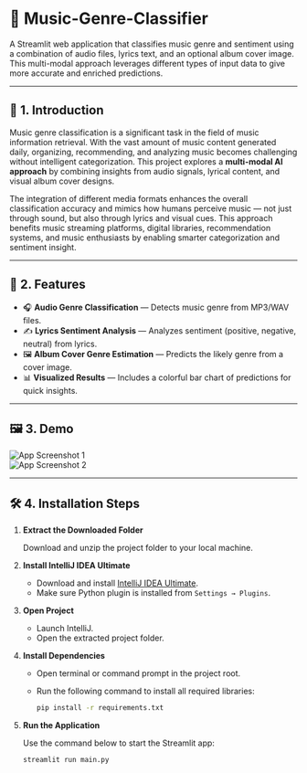 # 🎵 Music-Genre-Classifier

A Streamlit web application that classifies music genre and sentiment using a combination of audio files, lyrics text, and an optional album cover image. This multi-modal approach leverages different types of input data to give more accurate and enriched predictions.

---

## 🎤 1. Introduction

Music genre classification is a significant task in the field of music information retrieval. With the vast amount of music content generated daily, organizing, recommending, and analyzing music becomes challenging without intelligent categorization. This project explores a **multi-modal AI approach** by combining insights from audio signals, lyrical content, and visual album cover designs.

The integration of different media formats enhances the overall classification accuracy and mimics how humans perceive music — not just through sound, but also through lyrics and visual cues. This approach benefits music streaming platforms, digital libraries, recommendation systems, and music enthusiasts by enabling smarter categorization and sentiment insight.

---

## 🚀 2. Features

- 🎧 **Audio Genre Classification** — Detects music genre from MP3/WAV files.
- ✍️ **Lyrics Sentiment Analysis** — Analyzes sentiment (positive, negative, neutral) from lyrics.
- 🖼️ **Album Cover Genre Estimation** — Predicts the likely genre from a cover image.
- 📊 **Visualized Results** — Includes a colorful bar chart of predictions for quick insights.

---

## 🖼️ 3. Demo

![App Screenshot 1](screenshots/ui_upload.png)  
![App Screenshot 2](screenshots/results_visual.png)

---

## 🛠️ 4. Installation Steps

1. **Extract the Downloaded Folder**

   Download and unzip the project folder to your local machine.

2. **Install IntelliJ IDEA Ultimate**  
   - Download and install [IntelliJ IDEA Ultimate](https://www.jetbrains.com/idea/download/).
   - Make sure Python plugin is installed from `Settings → Plugins`.

3. **Open Project**  
   - Launch IntelliJ.
   - Open the extracted project folder.

4. **Install Dependencies**  
   - Open terminal or command prompt in the project root.
   - Run the following command to install all required libraries:

     ```bash
     pip install -r requirements.txt
     ```

5. **Run the Application**

   Use the command below to start the Streamlit app:

   ```bash
   streamlit run main.py
